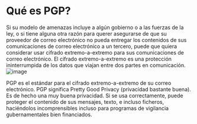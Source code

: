 [Title]: # (Qué es PGP?)
[Order]: # (0)

# Qué es PGP?

Si su modelo de amenazas incluye a algún gobierno o a las fuerzas de la ley, o si tiene alguna otra razón para querer asegurarse de que su proveedor de correo electrónico no pueda entregar los contenidos de sus comunicaciones de correo electrónico a un tercero, puede que quiera considerar usar cifrado extremo-a-extremo para sus comunicaciones de correo electrónico. El cifrado extremo-a-extremo es una protección ininterrumpida de los datos que viajan entre dos partes en comunicación.
![image](email3)

PGP es el estándar para el cifrado extremo-a-extremo de su correo electrónico. PGP significa Pretty Good Privacy (privacidad bastante buena). Es de hecho una muy buena privacidad. Si se usa correctamente, puede proteger el contenido de sus mensajes, texto, e incluso ficheros, haciéndolos incomprensibles incluso para programas de vigilancia gubernamentales bien financiados.

